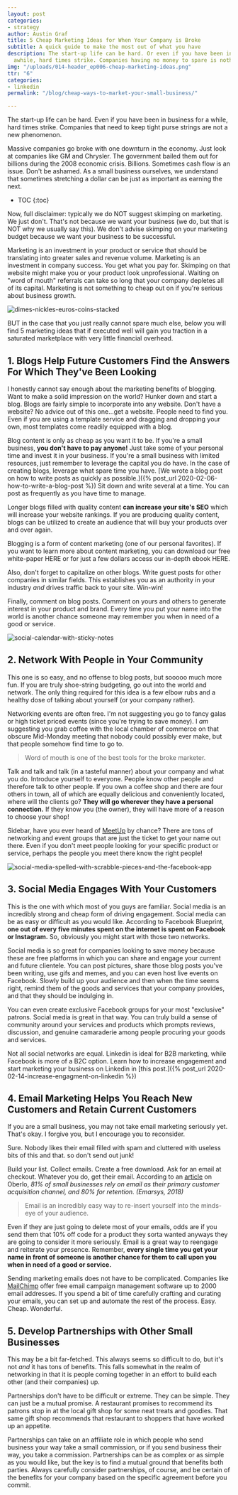 ```yaml
---
layout: post
categories:
- strategy
author: Austin Graf
title: 5 Cheap Marketing Ideas for When Your Company is Broke
subtitle: A quick guide to make the most out of what you have
description: The start-up life can be hard. Or even if you have been in business for
  awhile, hard times strike. Companies having no money to spare is nothing new.
img: "/uploads/014-header_ep006-cheap-marketing-ideas.png"
ttr: "6"
categories:
- linkedin
permalink: "/blog/cheap-ways-to-market-your-small-business/"

---
```


The start-up life can be hard. Even if you have been in business for a while, hard times strike. Companies that need to keep tight purse strings are not a new phenomenon.

Massive companies go broke with one downturn in the economy. Just look at companies like GM and Chrysler. The government bailed them out for billions during the 2008 economic crisis. Billions. Sometimes cash flow is an issue. Don't be ashamed. As a small business ourselves, we understand that sometimes stretching a dollar can be just as important as earning the next.

* TOC
{:toc}

Now, full disclaimer: typically we do NOT suggest skimping on marketing. We just don't. That's not because we want your business (we do, but that is NOT why we usually say this). We don't advise skimping on your marketing budget because we want your business to be successful. 

Marketing is an investment in your product or service that should be translating into greater sales and revenue volume. Marketing is an investment in company success. You get what you pay for. Skimping on that website might make you or your product look unprofessional. Waiting on "word of mouth" referrals can take so long that your company depletes all of its capital. Marketing is not something to cheap out on if you're serious about business growth.

![dimes-nickles-euros-coins-stacked](/uploads/coins-change-euros-dime-nickel.jpg "coins-currency-euros-chang-pennies")

BUT in the case that you just really cannot spare much else, below you will find 5 marketing ideas that if executed well will gain you traction in a saturated marketplace with very little financial overhead.

## 1. Blogs Help Future Customers Find the Answers For Which They've Been Looking

I honestly cannot say enough about the marketing benefits of blogging. Want to make a solid impression on the world? Hunker down and start a blog. Blogs are fairly simple to incorporate into any website. Don't have a website? No advice out of this one...get a website. People need to find you. Even if you are using a template service and dragging and dropping your own, most templates come readily equipped with a blog.

Blog content is only as cheap as you want it to be. If you're a small business, **you don't have to pay anyone!**  Just take some of your personal time and invest it in your business. If you're a small business with limited resources, just remember to leverage the capital you do have. In the case of creating blogs, leverage what spare time you have. [We wrote a blog post on how to write posts as quickly as possible.]({% post_url 2020-02-06-how-to-write-a-blog-post %}) Sit down and write several at a time. You can post as frequently as you have time to manage.

Longer blogs filled with quality content **can increase your site's SEO** which will increase your website rankings. If you are producing quality content, blogs can be utilized to create an audience that will buy your products over and over again.

Blogging is a form of content marketing (one of our personal favorites). If you want to learn more about content marketing, you can download our free white-paper HERE or for just a few dollars access our in-depth ebook HERE.

Also, don't forget to capitalize on other blogs. Write guest posts for other companies in similar fields. This establishes you as an authority in your industry _and_ drives traffic back to your site. Win-win!

Finally, comment on blog posts. Comment on yours and others to generate interest in your product and brand. Every time you put your name into the world is another chance someone may remember you when in need of a good or service.

![social-calendar-with-sticky-notes](/uploads/calendar-social-planning-idea-board.jpg "social-calendar-grid")

## 2. Network With People in Your Community

This one is so easy, and no offense to blog posts, but sooooo much more fun. If you are truly shoe-string budgeting, go out into the world and network. The only thing required for this idea is a few elbow rubs and a healthy dose of talking about yourself (or your company rather). 

Networking events are often free. I'm not suggesting you go to fancy galas or high ticket priced events (since you're trying to save money). I _am_ suggesting you grab coffee with the local chamber of commerce on that obscure Mid-Monday meeting that nobody could possibly ever make, but that people somehow find time to go to.

> Word of mouth is one of the best tools for the broke marketer.

Talk and talk and talk (in a tasteful manner) about your company and what you do. Introduce yourself to everyone. People know other people and therefore talk to other people. If you own a coffee shop and there are four others in town, all of which are equally delicious and conveniently located, where will the clients go? **They will go wherever they have a personal connection.** If they know you (the owner), they will have more of a reason to choose your shop!

Sidebar, have you ever heard of [MeetUp](https://www.meetup.com/) by chance? There are tons of networking and event groups that are just the ticket to get your name out there. Even if you don't meet people looking for your specific product or service, perhaps the people you meet there know the right people!

![social-media-spelled-with-scrabble-pieces-and-the-facebook-app](/uploads/social-media-scrabble-pieces-iphone-facebook.jpg "facebook-app-social-media")

## 3. Social Media Engages With Your Customers

This is the one with which most of you guys are familiar. Social media is an incredibly strong and cheap form of driving engagement. Social media can be as easy or difficult as you would like. According to Facebook Blueprint, **one out of every five minutes spent on the internet is spent on Facebook or Instagram.** So, obviously you might start with those two networks. 

Social media is so great for companies looking to save money because these are free platforms in which you can share and engage your current and future clientele. You can post pictures, share those blog posts you've been writing, use gifs and memes, and you can even host live events on Facebook. Slowly build up your audience and then when the time seems right, remind them of the goods and services that your company provides, and that they should be indulging in.

You can even create exclusive Facebook groups for your most "exclusive" patrons. Social media is great in that way. You can truly build a sense of community around your services and products which prompts reviews, discussion, and genuine camaraderie among people procuring your goods and services.

Not all social networks are equal. Linkedin is ideal for B2B marketing, while Facebook is more of a B2C option. Learn how to increase engagement and start marketing your business on Linkedin in [this post.]({% post_url 2020-02-14-increase-engagment-on-linkedin %})

## 4. Email Marketing Helps You Reach New Customers and Retain Current Customers

If you are a small business, you may not take email marketing seriously yet. That's okay. I forgive you, but I encourage you to reconsider.

Sure. Nobody likes their email filled with spam and cluttered with useless bits of this and that. so don't send out junk!

Build your list. Collect emails. Create a free download. Ask for an email at checkout. Whatever you do, get their email. According to an [article](https://www.oberlo.com/blog/email-marketing-statistics) on Oberlo, _81% of small businesses rely on email as their primary customer acquisition channel, and 80% for retention. (Emarsys, 2018)_

> Email is an incredibly easy way to re-insert yourself into the minds-eye of your audience.

Even if they are just going to delete most of your emails, odds are if you send them that 10% off code for a product they sorta wanted anyways they are going to consider it more seriously. Email is a great way to reengage and reiterate your presence. Remember, **every single time you get your name in front of someone is another chance for them to call upon you when in need of a good or service.**

Sending marketing emails does not have to be complicated. Companies like [MailChimp](https://mailchimp.com) offer free email campaign management software up to 2000 email addresses. If you spend a bit of time carefully crafting and curating your emails, you can set up and automate the rest of the process. Easy. Cheap. Wonderful.

## 5. Develop Partnerships with Other Small Businesses

This may be a bit far-fetched. This always seems so difficult to do, but it's not _and_ it has tons of benefits. This falls somewhat in the realm of networking in that it is people coming together in an effort to build each other (and their companies) up.

Partnerships don't have to be difficult or extreme. They can be simple. They can just be a mutual promise. A restaurant promises to recommend its patrons stop in at the local gift shop for some neat treats and goodies. That same gift shop recommends that restaurant to shoppers that have worked up an appetite.

Partnerships can take on an affiliate role in which people who send business your way take a small commission, or if you send business their way, you take a commission. Partnerships can be as complex or as simple as you would like, but the key is to find a mutual ground that benefits both parties. Always carefully consider partnerships, of course, and be certain of the benefits for your company based on the specific agreement before you commit.